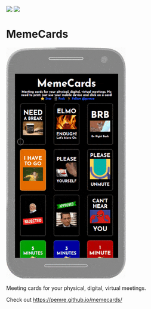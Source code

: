 ![](https://img.shields.io/badge/awesome%3F-yes-green.svg)
![](https://img.shields.io/github/license/pemre/memecards)

# MemeCards

<img src="./memecards.gif" width="320" alt="Demo of MemeCards"/>

Meeting cards for your physical, digital, virtual meetings.

Check out https://pemre.github.io/memecards/
